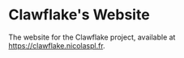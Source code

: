 # Clawflake's Website

The website for the Clawflake project, available at <https://clawflake.nicolaspl.fr>.
